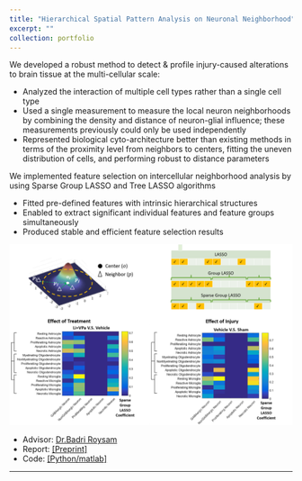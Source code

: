 ```yaml
---
title: "Hierarchical Spatial Pattern Analysis on Neuronal Neighborhood"
excerpt: ""
collection: portfolio
---
```


We developed a robust method to detect & profile injury-caused  alterations to brain tissue at the multi-cellular scale:
- Analyzed the interaction of multiple cell types rather than a single cell type
- Used a single measurement to measure the local neuron neighborhoods by combining the density and distance of neuron-glial influence; these measurements previously could only be used independently
- Represented biological cyto-architecture better than existing methods in terms of the proximity level from neighbors to centers, fitting the uneven distribution of cells, and performing robust to distance parameters

We implemented feature selection on intercellular neighborhood analysis by using Sparse Group LASSO and Tree LASSO algorithms
- Fitted pre-defined features with intrinsic hierarchical structures
- Enabled to extract significant individual features and feature groups simultaneously
- Produced stable and efficient feature selection results




<p align="center"><img src="/figures/nei.png"  width="700" class="inline"/></p>

- Advisor: [Dr.Badri Roysam](http://www.ee.uh.edu/faculty/roysam)
- Report: [[Preprint]](https://www.researchgate.net/publication/343725806_Investigate_the_Impact_of_Traumatic_Brain_Injury_TBI_on_glia_neighborhoods_of_neuron)
- Code: [[Python/matlab]]("https://github.com/Xiaoyang-Rebecca/NeighborhoodAnalysis/tree/master/codes")



---
<!-- << [Back](../) -->
